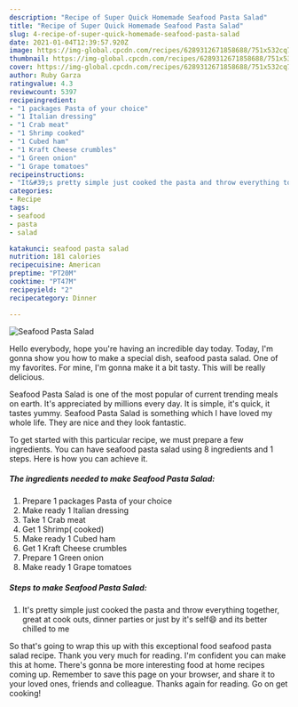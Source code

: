 ```yaml
---
description: "Recipe of Super Quick Homemade Seafood Pasta Salad"
title: "Recipe of Super Quick Homemade Seafood Pasta Salad"
slug: 4-recipe-of-super-quick-homemade-seafood-pasta-salad
date: 2021-01-04T12:39:57.920Z
image: https://img-global.cpcdn.com/recipes/6289312671858688/751x532cq70/seafood-pasta-salad-recipe-main-photo.jpg
thumbnail: https://img-global.cpcdn.com/recipes/6289312671858688/751x532cq70/seafood-pasta-salad-recipe-main-photo.jpg
cover: https://img-global.cpcdn.com/recipes/6289312671858688/751x532cq70/seafood-pasta-salad-recipe-main-photo.jpg
author: Ruby Garza
ratingvalue: 4.3
reviewcount: 5397
recipeingredient:
- "1 packages Pasta of your choice"
- "1 Italian dressing"
- "1 Crab meat"
- "1 Shrimp cooked"
- "1 Cubed ham"
- "1 Kraft Cheese crumbles"
- "1 Green onion"
- "1 Grape tomatoes"
recipeinstructions:
- "It&#39;s pretty simple just cooked the pasta and throw everything together, great at cook outs, dinner parties or just by it&#39;s self😄 and its better chilled to me"
categories:
- Recipe
tags:
- seafood
- pasta
- salad

katakunci: seafood pasta salad 
nutrition: 181 calories
recipecuisine: American
preptime: "PT20M"
cooktime: "PT47M"
recipeyield: "2"
recipecategory: Dinner

---
```



![Seafood Pasta Salad](https://img-global.cpcdn.com/recipes/6289312671858688/751x532cq70/seafood-pasta-salad-recipe-main-photo.jpg)

Hello everybody, hope you're having an incredible day today. Today, I'm gonna show you how to make a special dish, seafood pasta salad. One of my favorites. For mine, I'm gonna make it a bit tasty. This will be really delicious.



Seafood Pasta Salad is one of the most popular of current trending meals on earth. It's appreciated by millions every day. It is simple, it's quick, it tastes yummy. Seafood Pasta Salad is something which I have loved my whole life. They are nice and they look fantastic.


To get started with this particular recipe, we must prepare a few ingredients. You can have seafood pasta salad using 8 ingredients and 1 steps. Here is how you can achieve it.

<!--inarticleads1-->

##### The ingredients needed to make Seafood Pasta Salad:

1. Prepare 1 packages Pasta of your choice
1. Make ready 1 Italian dressing
1. Take 1 Crab meat
1. Get 1 Shrimp( cooked)
1. Make ready 1 Cubed ham
1. Get 1 Kraft Cheese crumbles
1. Prepare 1 Green onion
1. Make ready 1 Grape tomatoes




<!--inarticleads2-->

##### Steps to make Seafood Pasta Salad:

1. It&#39;s pretty simple just cooked the pasta and throw everything together, great at cook outs, dinner parties or just by it&#39;s self😄 and its better chilled to me




So that's going to wrap this up with this exceptional food seafood pasta salad recipe. Thank you very much for reading. I'm confident you can make this at home. There's gonna be more interesting food at home recipes coming up. Remember to save this page on your browser, and share it to your loved ones, friends and colleague. Thanks again for reading. Go on get cooking!
